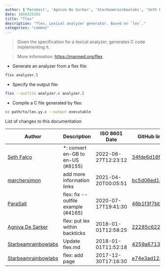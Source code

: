 ```yaml
---
author: ['ParaSait', 'Agniva De Sarker', 'Starbeamrainbowlabs', 'Seth Falco', 'marchersimon']
date: 1656325392
title: "flex"
description: "flex, Lexical analyzer generator. Based on `lex`."
categories: "common"
---
```

> Given the specification for a lexical analyzer, generates C code implementing it.

> More information: <https://manned.org/flex>.

- Generate an analyzer from a flex file:

```bash
flex analyzer.l
```

- Specify the output file:

```bash
flex --outfile analyzer.c analyzer.l
```

- Compile a C file generated by flex:

```bash
cc path/to/lex.yy.c --output executable
```
List of changes to this documentation


Author | Description | ISO 8601 Date | GitHub link
------|-----|-----|-----
[Seth Falco](mailto:seth@falco.fun) | *: convert en-GB to en-US (#8155) | 2022-06-27T12:23:12 | [34fde6d16fbc](https://github.com/tldr-pages/tldr/commit/34fde6d16fbc0a3c45fff5903f0fc2597547b1bb)
[marchersimon](mailto:marchersimon@zohomail.eu) | add more information links | 2021-04-20T00:05:51 | [bc5d06ed1e1e](https://github.com/tldr-pages/tldr/commit/bc5d06ed1e1e112cfb368a38ae5918ef124cdc22)
[ParaSait](mailto:parasait.mpsf@gmail.com) | flex: fix --outfile example (#4165) | 2020-07-17T19:41:30 | [46b1f3f7bb4b](https://github.com/tldr-pages/tldr/commit/46b1f3f7bb4b4fabaa24a22c174406ea0d8deb93)
[Agniva De Sarker](mailto:agnivade@yahoo.co.in) | flex: put lex within backticks | 2018-01-01T12:58:25 | [22285c622485](https://github.com/tldr-pages/tldr/commit/22285c622485a9a9afe3ad70d6236687569f1e92)
[Starbeamrainbowlabs](mailto:sbrl@starbeamrainbowlabs.com) | Update flex.md | 2018-01-01T11:52:18 | [4259a67135a8](https://github.com/tldr-pages/tldr/commit/4259a67135a8f6443e0fcef576f8d0121a23bde1)
[Starbeamrainbowlabs](mailto:sbrl@starbeamrainbowlabs.com) | flex: add page | 2017-12-30T17:16:30 | [e74e3ad12a9f](https://github.com/tldr-pages/tldr/commit/e74e3ad12a9fb787441a67330261a102e6319e1c)

